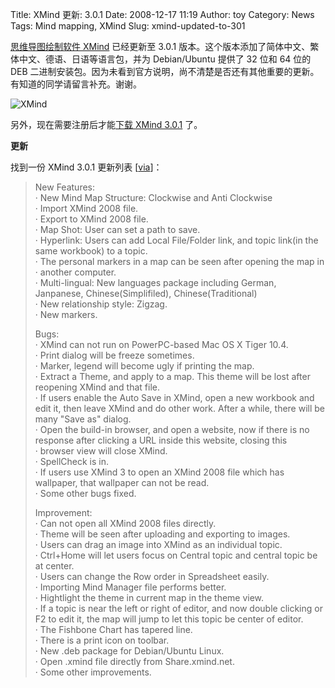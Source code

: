 Title: XMind 更新: 3.0.1
Date: 2008-12-17 11:19
Author: toy
Category: News
Tags: Mind mapping, XMind
Slug: xmind-updated-to-301

[思维导图绘制软件 XMind](http://linuxtoy.org/archives/xmind.html)
已经更新至 3.0.1
版本。这个版本添加了简体中文、繁体中文、德语、日语等语言包，并为
Debian/Ubuntu 提供了 32 位和 64 位的 DEB
二进制安装包。因为未看到官方说明，尚不清楚是否还有其他重要的更新。有知道的同学请留言补充。谢谢。

![XMind](http://i.linuxtoy.org/images/2008/12/xmind-logo.png)

另外，现在需要注册后才能[下载 XMind
3.0.1](http://www.xmind.net/downloads/) 了。

**更新**

找到一份 XMind 3.0.1 更新列表
[[via](http://linux.softpedia.com/get/Office/Groupware/XMIND-43224.shtml)]：

> New Features:  
>  · New Mind Map Structure: Clockwise and Anti Clockwise  
>  · Import XMind 2008 file.  
>  · Export to XMind 2008 file.  
>  · Map Shot: User can set a path to save.  
>  · Hyperlink: Users can add Local File/Folder link, and topic link(in
> the same workbook) to a topic.  
>  · The personal markers in a map can be seen after opening the map in  
>  · another computer.  
>  · Multi-lingual: New languages package including German, Janpanese,
> Chinese(Simplifiled), Chinese(Traditional)  
>  · New relationship style: Zigzag.  
>  · New markers.
>
> Bugs:  
>  · XMind can not run on PowerPC-based Mac OS X Tiger 10.4.  
>  · Print dialog will be freeze sometimes.  
>  · Marker, legend will become ugly if printing the map.  
>  · Extract a Theme, and apply to a map. This theme will be lost after
> reopening XMind and that file.  
>  · If users enable the Auto Save in XMind, open a new workbook and
> edit it, then leave XMind and do other work. After a while, there will
> be many "Save as" dialog.  
>  · Open the build-in browser, and open a website, now if there is no
> response after clicking a URL inside this website, closing this  
>  · browser view will close XMind.  
>  · SpellCheck is in.  
>  · If users use XMind 3 to open an XMind 2008 file which has
> wallpaper, that wallpaper can not be read.  
>  · Some other bugs fixed.
>
> Improvement:  
>  · Can not open all XMind 2008 files directly.  
>  · Theme will be seen after uploading and exporting to images.  
>  · Users can drag an image into XMind as an individual topic.  
>  · Ctrl+Home will let users focus on Central topic and central topic
> be at center.  
>  · Users can change the Row order in Spreadsheet easily.  
>  · Importing Mind Manager file performs better.  
>  · Hightlight the theme in current map in the theme view.  
>  · If a topic is near the left or right of editor, and now double
> clicking or F2 to edit it, the map will jump to let this topic be
> center of editor.  
>  · The Fishbone Chart has tapered line.  
>  · There is a print icon on toolbar.  
>  · New .deb package for Debian/Ubuntu Linux.  
>  · Open .xmind file directly from Share.xmind.net.  
>  · Some other improvements.
